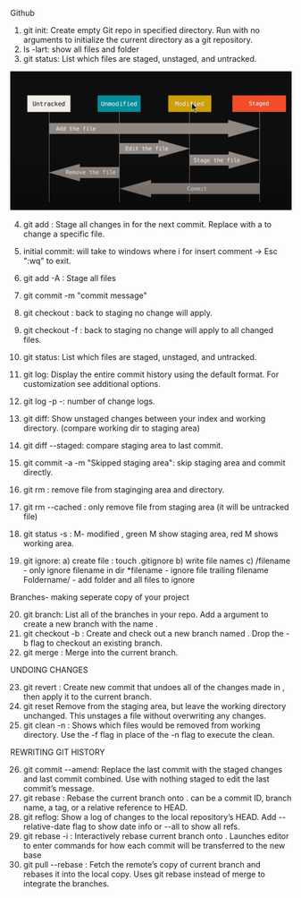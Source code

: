 

Github

1) git init<directory>: Create empty Git repo in specified directory. Run with no arguments to initialize the current directory as a git repository.
2) ls -lart: show all files and folder
3) git status: List which files are staged, unstaged, and untracked.

![My Image](gitstage.png)

4) git add <directory>: Stage all changes in <directory> for the next commit. Replace <directory> with a <file> to change a specific file.
5) initial commit: will take to windows where i for insert comment -> Esc ":wq" to exit.

6) git add -A : Stage all files
7) git commit -m "commit message"

8) git checkout <filename>: back to staging no change will apply.

9) git checkout -f : back to staging no change will apply to all changed files.
10) git status:  List which files are staged, unstaged, and untracked.

11) git log: Display the entire commit history using the default format. For customization see additional options.
12) git log -p -<int>: number of change logs.

13) git diff: Show unstaged changes between your index and working directory. (compare working dir to staging area)
14) git diff --staged: compare staging area to last commit.

15) git commit -a -m "Skipped staging area": skip staging area and commit directly.

16) git rm <filename>: remove file from staginging area and directory.
17) git rm --cached <filename>: only remove file from staging area (it will be untracked file)
 
18) git status -s : M- modified , green M show staging area, red M shows working area.
  
19) git ignore:
  a) create file : touch .gitignore
  b) write file names
  c) /filename - only ignore filename in dir 
     *filename - ignore file trailing filename
     Foldername/ - add folder and all files to ignore

Branches- making seperate copy of your project
 
20) git branch: List all of the branches in your repo. Add a <branch> argument to create a new branch with the name <branch>.
21) git checkout -b <branch> : Create and check out a new branch named <branch>. Drop the -b flag to checkout an existing branch.
22) git merge <branch>: Merge <branch> into the current branch.

UNDOING CHANGES
 
23) git revert <commit>: Create new commit that undoes all of the changes made in <commit>, then apply it to the current branch. 
24) git reset <file> Remove <file> from the staging area, but leave the working directory unchanged. This unstages a file without overwriting any changes.
25) git clean -n :  Shows which files would be removed from working directory. Use the -f flag in place of the -n flag to execute the clean.

REWRITING GIT HISTORY
 
26) git commit --amend: Replace the last commit with the staged changes and last commit combined. Use with nothing staged to edit the last commit’s message.
27) git rebase <base>: Rebase the current branch onto <base>. <base> can be a commit ID, branch name, a tag, or a relative reference to HEAD.
28) git reflog: Show a log of changes to the local repository’s HEAD. Add --relative-date flag to show date info or --all to show all refs.
29) git rebase -i <base> : Interactively rebase current branch onto <base>. Launches editor to enter commands for how each commit will be transferred to the new base
30) git pull --rebase <remote> : Fetch the remote’s copy of current branch and rebases it into the local copy. Uses git rebase instead of merge to integrate the branches.
 


